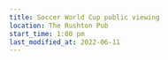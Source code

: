 ```yaml
---
title: Soccer World Cup public viewing
location: The Rushton Pub
start_time: 1:00 pm
last_modified_at: 2022-06-11
---
```

